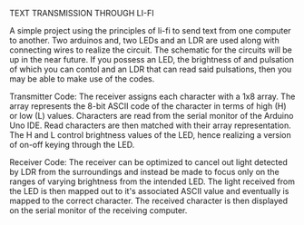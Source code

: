 TEXT TRANSMISSION THROUGH LI-FI

A simple project using the principles of li-fi to send text from one computer to another. Two arduinos and, two LEDs and an LDR are used along with connecting wires to realize the circuit. The schematic for the circuits will be up in the near future. If you possess an LED, the brightness of and pulsation of which you can contol and an LDR that can read said pulsations, then you may be able to make use of the codes.

Transmitter Code:
The receiver assigns each character with a 1x8 array. The array represents the 8-bit ASCII code of the character in terms of high (H) or low (L) values. Characters are read from the serial monitor of the Arduino Uno IDE. Read characters are then matched with their array representation. The H and L control brightness values of the LED, hence realizing a version of on-off keying through the LED.

Receiver Code:
The receiver can be optimized to cancel out light detected by LDR from the surroundings and instead be made to focus only on the ranges of varying brightness from the intended LED. The light received from the LED is then mapped out to it's associated ASCII value and eventually is mapped to the correct character. The received character is then displayed on the serial monitor of the receiving computer.
